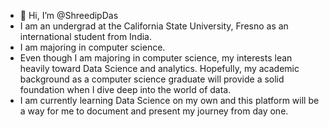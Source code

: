 - 👋 Hi, I’m @ShreedipDas
- I am an undergrad at the California State University, Fresno as an international student from India.
- I am majoring in computer science.
- Even though I am majoring in computer science, my interests lean heavily toward Data Science and analytics. Hopefully, my academic background as a computer science graduate will provide a solid foundation when I dive deep into the world of data.
- I am currently learning Data Science on my own and this platform will be a way for me to document and present my journey from day one.

<!---
ShreedipDas/ShreedipDas is a ✨ special ✨ repository because its `README.md` (this file) appears on your GitHub profile.
You can click the Preview link to take a look at your changes.
--->
